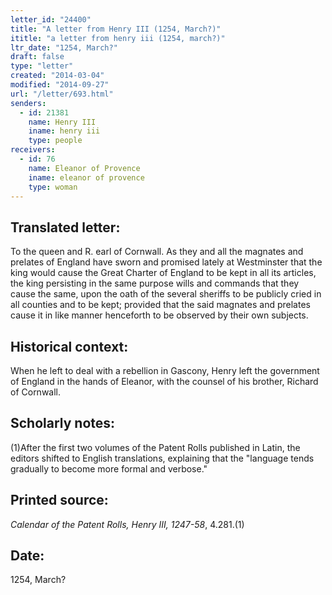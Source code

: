 ```yaml
---
letter_id: "24400"
title: "A letter from Henry III (1254, March?)"
ititle: "a letter from henry iii (1254, march?)"
ltr_date: "1254, March?"
draft: false
type: "letter"
created: "2014-03-04"
modified: "2014-09-27"
url: "/letter/693.html"
senders:
  - id: 21381
    name: Henry III
    iname: henry iii
    type: people
receivers:
  - id: 76
    name: Eleanor of Provence
    iname: eleanor of provence
    type: woman
---
```

<h2> Translated letter:</h2>To the queen and R. earl of Cornwall.  As they and all the magnates and prelates of England have sworn and promised lately at Westminster that the king would cause the Great Charter of England to be kept in all its articles, the king persisting in the same purpose wills and commands that they cause the same, upon the oath of the several sheriffs to be publicly cried in all counties and to be kept; provided that the said magnates and prelates cause it in like manner henceforth to be observed by their own subjects.
<h2 class="mt-4"> Historical context:</h2>When he left to deal with a rebellion in Gascony, Henry left the government of England in the hands of Eleanor, with the counsel of his brother, Richard of Cornwall.
<h2 class="mt-4"> Scholarly notes:</h2>(1)After the first two volumes of the Patent Rolls published in Latin, the editors shifted to English translations, explaining that the "language tends gradually to become more formal and verbose."
<h2 class="mt-4"> Printed source:</h2><p><em>Calendar of the Patent Rolls, Henry III, 1247-58</em>, 4.281.(1)</p><h2 class="mt-4"> Date:</h2>1254, March?